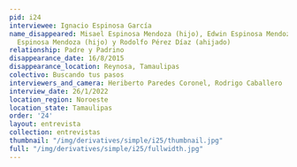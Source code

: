 ```yaml
---
pid: i24
interviewee: Ignacio Espinosa García
name_disappeared: Misael Espinosa Mendoza (hijo), Edwin Espinosa Mendoza (hijo), Ignacio
  Espinosa Mendoza (hijo) y Rodolfo Pérez Díaz (ahijado)
relationship: Padre y Padrino
disappearance_date: 16/8/2015
disappearance_location: Reynosa, Tamaulipas
colectivo: Buscando tus pasos
interviewers_and_camera: Heriberto Paredes Coronel, Rodrigo Caballero
interview_date: 26/1/2022
location_region: Noroeste
location_state: Tamaulipas
order: '24'
layout: entrevista
collection: entrevistas
thumbnail: "/img/derivatives/simple/i25/thumbnail.jpg"
full: "/img/derivatives/simple/i25/fullwidth.jpg"
---
```

